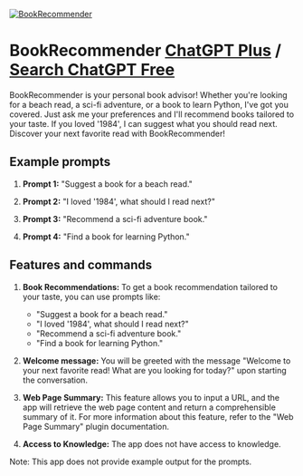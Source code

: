 
[![BookRecommender](https://files.oaiusercontent.com/file-fYhThMraHFjyJh2aYbYqdsO8?se=2123-10-17T04%3A43%3A25Z&sp=r&sv=2021-08-06&sr=b&rscc=max-age%3D31536000%2C%20immutable&rscd=attachment%3B%20filename%3D1f3688e1-99e0-4054-9cd0-c8b07f6b7fa3.webp&sig=Y8EwSlOL5/uBkd5T6pEEicG6UgjpptnxqlOMmB%2Bp7r8%3D)](https://chat.openai.com/g/g-dNptbGgmQ-bookrecommender)

# BookRecommender [ChatGPT Plus](https://chat.openai.com/g/g-dNptbGgmQ-bookrecommender) / [Search ChatGPT Free](https://gptcall.net/index.html#/?search=BookRecommender)

BookRecommender is your personal book advisor! Whether you're looking for a beach read, a sci-fi adventure, or a book to learn Python, I've got you covered. Just ask me your preferences and I'll recommend books tailored to your taste. If you loved '1984', I can suggest what you should read next. Discover your next favorite read with BookRecommender!

## Example prompts

1. **Prompt 1:** "Suggest a book for a beach read."

2. **Prompt 2:** "I loved '1984', what should I read next?"

3. **Prompt 3:** "Recommend a sci-fi adventure book."

4. **Prompt 4:** "Find a book for learning Python."


## Features and commands

1. **Book Recommendations:** To get a book recommendation tailored to your taste, you can use prompts like:
    - "Suggest a book for a beach read."
    - "I loved '1984', what should I read next?"
    - "Recommend a sci-fi adventure book."
    - "Find a book for learning Python."
    
2. **Welcome message:** You will be greeted with the message "Welcome to your next favorite read! What are you looking for today?" upon starting the conversation.

3. **Web Page Summary:** This feature allows you to input a URL, and the app will retrieve the web page content and return a comprehensible summary of it. For more information about this feature, refer to the "Web Page Summary" plugin documentation.

4. **Access to Knowledge:** The app does not have access to knowledge.

Note: This app does not provide example output for the prompts.


